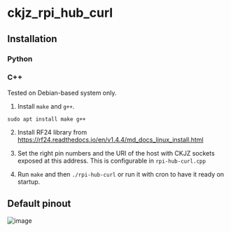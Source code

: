# ckjz_rpi_hub_curl

## Installation

### Python

### C++
Tested on Debian-based system only. 

1. Install `make` and `g++`.

```console
sudo apt install make g++
```

2. Install RF24 library from https://rf24.readthedocs.io/en/v1.4.4/md_docs_linux_install.html

3. Set the right pin numbers and the URI of the host with CKJZ sockets exposed at this address. This is configurable in `rpi-hub-curl.cpp`

4. Run `make` and then `./rpi-hub-curl` or run it with cron to have it ready on startup.

## Default pinout

![image](https://github.com/mmazurekgda/ckjz_rpi_hub_curl/assets/12483634/143216c0-f41d-4bbf-b8a2-334a7683662e)

